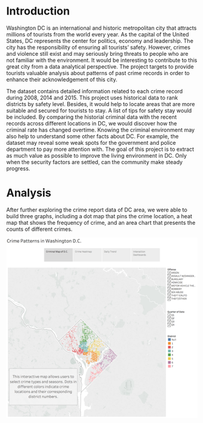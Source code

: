 # Introduction
Washington DC is an international and historic metropolitan city that attracts millions of tourists from the world every year. As the capital of the United States, DC represents the center for politics, economy and leadership. The city has the responsibility of ensuring all tourists’ safety.  However, crimes and violence still exist and may seriously bring threats to people who are not familiar with the environment. It would be interesting to contribute to this great city from a data analytical perspective. The project targets to provide tourists valuable analysis about patterns of past crime records in order to enhance their acknowledgement of this city.

The dataset contains detailed information related to each crime record during 2008, 2014 and 2015. This project uses historical data to rank districts by safety level. Besides, it would help to locate areas that are more suitable and secured for tourists to stay. A list of tips for safety stay would be included. By comparing the historial criminal data with the recent records across different locations in DC, we would discover how the criminal rate has changed overtime. Knowing the criminal environment may also help to understand some other facts about DC. For example, the dataset may reveal some weak spots for the government and police department to pay more attention with. The goal of this project is to extract as much value as possible to improve the living environment in DC. Only when the security factors are settled, can the community make steady progress.


# Analysis

After further exploring the crime report data of DC area, we were able to build three graphs, including a dot map that pins the crime location, a heat map that shows the frequency of crime, and an area chart that presents the counts of different crimes.

![criminal_map](images.png)
